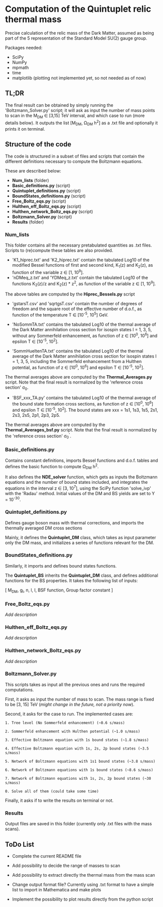 # Computation of the Quintuplet relic thermal mass

Precise calculation of the relic mass of the Dark Matter, assumed as being part of the 5 representation of the Standard Model SU(2) gauge group.

Packages needed:

- SciPy
- NumPy
- mpmath
- time
- matplotlib (plotting not implemented yet, so not needed as of now)


## TL;DR

The final result can be obtained by simply running the 'Boltzmann_Solver.py' script; it will ask as input the number of mass points to scan in the M<sub>DM</sub> ∈ [3,15] TeV interval, and which case to run (more details below). It outputs the list [M<sub>DM</sub>, Ω<sub>DM</sub> h<sup>2</sup>] as a .txt file and optionally it prints it on terminal.

## Structure of the code

The code is structured in a subset of files and scripts that contain the different definitions necessary to compute the Boltzmann equations.

These are described below:

- **Num_lists** (folder)
- **Basic_definitions.py** (script)
- **Quintuplet_definitions.py** (script)
- **BoundStates_definitions.py** (script)
- **Free_Boltz_eqs.py** (script)
- **Hulthen_eff_Boltz_eqs.py** (script)
- **Hulthen_network_Boltz_eqs.py** (script)
- **Boltzmann_Solver.py** (script)
- **Results** (folder)


### Num_lists

This folder contains all the necessary pretabulated quantities as .txt files. Scripts to (re)compute these tables are also provided.

- 'K1_hiprec.txt' and 'K2_hiprec.txt' contain the tabulated Log10 of the modified Bessel functions of first and second kind, K<sub>1</sub>(z) and K<sub>2</sub>(z), as function of the variable z ∈ [1, 10<sup>9</sup>].  
- 'nDMeq_z.txt' and 'YDMeq_z.txt' contain the tabulated Log10 of the functions K<sub>2</sub>(z)/z and K<sub>2</sub>(z) * z<sup>2</sup>, as function of the variable z ∈ [1, 10<sup>9</sup>].

The above tables are computed by the **Hiprec_Bessels.py** script

- 'gstarsT.csv' and 'sqrtgsT.csv' contain the number of degrees of freedom and the square root of the effective number of d.o.f., as function of the temperature T ∈ [10<sup>-5</sup>, 10<sup>5</sup>] GeV.

- 'NoSommTA.txt' contains the tabulated Log10 of the thermal average of the Dark Matter annihilation cross section for isospin states I = 1, 3, 5, without any Sommerfeld enhancement, as function of z ∈ [10<sup>0</sup>, 10<sup>6</sup>] and epsilon T ∈ [10<sup>-5</sup>, 10<sup>2</sup>]. 

- 'SommHueltenTA.txt' contains the tabulated Log10 of the thermal average of the Dark Matter annihilation cross section for isospin states I = 1, 3, 5, including the Sommerfeld enhancement from a Hulthen potential, as function of z ∈ [10<sup>0</sup>, 10<sup>6</sup>] and epsilon T ∈ [10<sup>-5</sup>, 10<sup>2</sup>].

The thermal averages above are computed by the **Thermal_Averages.py** script. Note that the final result is normalized by the 'reference cross section' σ<sub>0</sub>.

- 'BSF_xxx_TA.py' contains the tabulated Log10 of the thermal average of the bound state formation cross sections, as function of z ∈ [10<sup>0</sup>, 10<sup>6</sup>] and epsilon T ∈ [10<sup>-5</sup>, 10<sup>2</sup>]. The bound states are xxx = 1s1, 1s3, 1s5, 2s1, 2s3, 2s5, 2p1, 2p3, 2p5.

The thermal averages above are computed by the **Thermal_Averages_bsf.py** script. Note that the final result is normalized by the 'reference cross section' σ<sub>0</sub><sup>'</sup>.


### Basic_definitions.py 

Contains constant definitions, imports Bessel functions and d.o.f. tables and defines the basic function to compute Ω<sub>DM</sub> h<sup>2</sup>. 

It also defines the **NDE_solver** function, which gets as inputs the Boltzmann equations and the number of bound states included, and integrates the equations in the interval z ∈ [3, 10<sup>7</sup>], using the SciPy function 'solve_ivp' with the 'Radau' method. Initial values of the DM and BS yields are set to Y = 10<sup>-30</sup>.

### Quintuplet_definitions.py

Defines gauge boson mass with thermal corrections, and imports the thermally averaged DM cross sections

Mainly, it defines the **Quintuplet_DM** class, which takes as input parameter only the DM mass, and initializes a series of functions relevant for the DM.


### BoundStates_definitions.py 

Similarly, it imports and defines bound states functions.

The **Quintuplet_BS** inherits the **Quintuplet_DM** class, and defines additional functions for the BS properties. It takes the following list of inputs:

[ M<sub>DM</sub>, g<sub>I</sub>, n, l, I, BSF function, Group factor constant ]

### Free_Boltz_eqs.py

*Add description*

### Hulthen_eff_Boltz_eqs.py

*Add description*

### Hulthen_network_Boltz_eqs.py

*Add description*

### Boltzmann_Solver.py

This scripts takes as input all the previous ones and runs the required computations.

First, it asks as input the number of mass to scan. The mass range is fixed to be [3, 15] TeV (*might change in the future, not a priority now*).

Second, it asks for the case to run. The implemented cases are:

    1. Tree level (No Sommerfeld enhancement) (~0.6 s/mass)

    2. Sommerfeld enhancement with Hulthen potential (~1.0 s/mass)

    3. Effective Boltzmann equation with 1s bound states (~1.8 s/mass)

    4. Effective Boltzmann equation with 1s, 2s, 2p bound states (~3.5 s/mass)

    5. Network of Boltzmann equations with 1s1 bound states (~3.8 s/mass)

    6. Network of Boltzmann equations with 1s bound states (~8.6 s/mass)

    7. Network of Boltzmann equations with 1s, 2s, 2p bound states (~30 s/mass)

    0. Solve all of them (could take some time)

Finally, it asks if to write the results on terminal or not.

### Results

Output files are saved in this folder (currently only .txt files with the mass scans). 

## ToDo List

- Complete the current README file

- Add possibility to decide the range of masses to scan

- Add possibility to extract directly the thermal mass from the mass scan

- Change output format file? Currently using .txt format to have a simple list to import in Mathematica and make plots

- Implement the possibility to plot results directly from the python script
